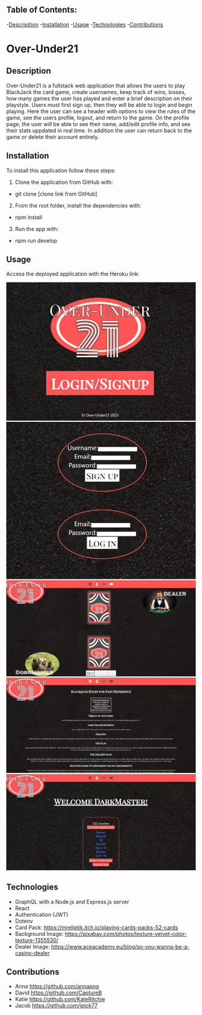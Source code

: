 
## Table of Contents: 
-[Descripition](#Description)
    -[Installation](#Installation)
    -[Usage](#Usage)
    -[Technologies](#Technologies)
    -[Contributions](#Contributions)
    
    
# Over-Under21

##  Description
Over-Under21 is a fullstack web application that allows the users to play BlackJack the card game, create usernames, keep track of wins, losses, how many games the user has played and enter a brief description on their playstyle. Users must first sign up, then they will be able to login and begin playing. Here the user can see a header with options to view the rules of the game, see the users profile, logout, and return to the game. On the profile page, the user will be able to see their name, add/edit profile info, and see their stats uppdated in real time. In addition the user can return back to the game or delete their account entirely.


## Installation
To install this application follow these steps:

1. Clone the application from GitHub with:
* git clone [clone link from GitHub]

2. From the root folder, install the dependencies with:
 * npm install

3. Run the app with:
 * npm run develop

## Usage
Access the deployed application with the Heroku link:

![Home Page](./client/src/assets/readmepics/OverUnder21Home.JPG)
![Login/SignUp](./client/src/assets/readmepics/Login.JPG)
![Game](./client/src/assets/readmepics/Game.JPG)
![Rules](./client/src/assets/readmepics/Rules.JPG)
![Profile](./client/src/assets/readmepics/Profile1.JPG)

## Technologies 

* GraphQL with a Node.js and Express.js server
* React
* Authentication (JWT)
* Dotenv
* Card Pack:
https://mreliptik.itch.io/playing-cards-packs-52-cards
* Background Image:
https://pixabay.com/photos/texture-velvet-color-texture-1355530/
* Dealer Image:
https://www.aceacademy.eu/blog/so-you-wanna-be-a-casino-dealer


## Contributions
* Anna https://github.com/annapng 
* David https://github.com/CaptureB 
* Katie https://github.com/KateRitchie 
* Jacob https://github.com/jpick77


